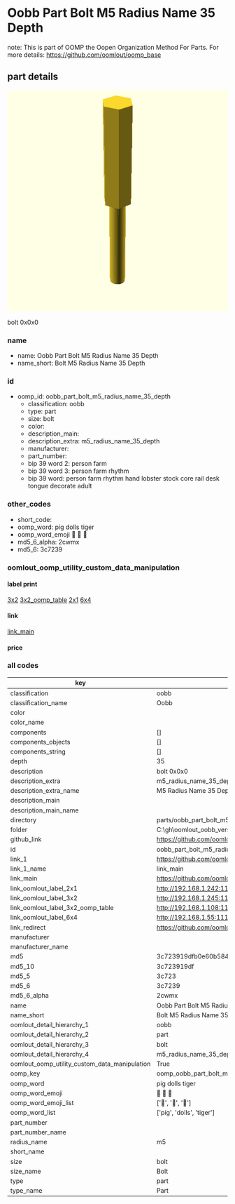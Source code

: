 # Oobb Part Bolt M5 Radius Name 35 Depth  

note: This is part of OOMP the Oopen Organization Method For Parts. For more details: https://github.com/oomlout/oomp_base

##  part details
  

[![](3dpr.png)](3dpr.png)

bolt 0x0x0



### name
* name: Oobb Part Bolt M5 Radius Name 35 Depth
* name_short: Bolt M5 Radius Name 35 Depth
### id
* oomp_id: oobb_part_bolt_m5_radius_name_35_depth
  * classification: oobb
  * type: part
  * size: bolt
  * color: 
  * description_main: 
  * description_extra: m5_radius_name_35_depth
  * manufacturer: 
  * part_number: 
  * bip 39 word 2: person farm
  * bip 39 word 3: person farm rhythm
  * bip 39 word: person farm rhythm hand lobster stock core rail desk tongue decorate adult

### other_codes
* short_code: 
* oomp_word: pig dolls tiger
* oomp_word_emoji :pig: :dolls: :tiger:
* md5_6_alpha: 2cwmx
* md5_6: 3c7239






### oomlout_oomp_utility_custom_data_manipulation
#### label print
[3x2](http://192.168.1.245:1112/?label=oomp%202cwmx)
[3x2_oomp_table](http://192.168.1.108:1112/?label=oomp%202cwmx)
[2x1](http://192.168.1.242:1112/?label=oomp%202cwmx)
[6x4](http://192.168.1.55:1112/?label=oomp%202cwmx)    

#### link

[link_main](https://github.com/oomlout/oomlout_oobb_version_4_generated_parts/tree/main/navigation_oomp/oobb/part/bolt//m5_radius_name_35_depth/part)                              

#### price







### all codes 
| key | value |  
| --- | --- |  
| classification | oobb |  
| classification_name | Oobb |  
| color |  |  
| color_name |  |  
| components | [] |  
| components_objects | [] |  
| components_string | [] |  
| depth | 35 |  
| description | bolt 0x0x0 |  
| description_extra | m5_radius_name_35_depth |  
| description_extra_name | M5 Radius Name 35 Depth |  
| description_main |  |  
| description_main_name |  |  
| directory | parts/oobb_part_bolt_m5_radius_name_35_depth |  
| folder | C:\gh\oomlout_oobb_version_4_generated_parts\parts\oobb_part_bolt_m5_radius_name_35_depth |  
| github_link | https://github.com/oomlout/oomlout_oomp_part_src/tree/main/parts/oobb_part_bolt_m5_radius_name_35_depth |  
| id | oobb_part_bolt_m5_radius_name_35_depth |  
| link_1 | https://github.com/oomlout/oomlout_oobb_version_4_generated_parts/tree/main/navigation_oomp/oobb/part/bolt//m5_radius_name_35_depth/part |  
| link_1_name | link_main |  
| link_main | https://github.com/oomlout/oomlout_oobb_version_4_generated_parts/tree/main/navigation_oomp/oobb/part/bolt//m5_radius_name_35_depth/part |  
| link_oomlout_label_2x1 | http://192.168.1.242:1112/?label=oomp%202cwmx |  
| link_oomlout_label_3x2 | http://192.168.1.245:1112/?label=oomp%202cwmx |  
| link_oomlout_label_3x2_oomp_table | http://192.168.1.108:1112/?label=oomp%202cwmx |  
| link_oomlout_label_6x4 | http://192.168.1.55:1112/?label=oomp%202cwmx |  
| link_redirect | https://github.com/oomlout/oomlout_oobb_version_4_generated_parts/tree/main/parts/hardware_bolt_m5_35 |  
| manufacturer |  |  
| manufacturer_name |  |  
| md5 | 3c723919dfb0e60b5841968d7194cd1a |  
| md5_10 | 3c723919df |  
| md5_5 | 3c723 |  
| md5_6 | 3c7239 |  
| md5_6_alpha | 2cwmx |  
| name | Oobb Part Bolt M5 Radius Name 35 Depth |  
| name_short | Bolt M5 Radius Name 35 Depth |  
| oomlout_detail_hierarchy_1 | oobb |  
| oomlout_detail_hierarchy_2 | part |  
| oomlout_detail_hierarchy_3 | bolt |  
| oomlout_detail_hierarchy_4 | m5_radius_name_35_depth |  
| oomlout_oomp_utility_custom_data_manipulation | True |  
| oomp_key | oomp_oobb_part_bolt_m5_radius_name_35_depth |  
| oomp_word | pig dolls tiger |  
| oomp_word_emoji | :pig: :dolls: :tiger: |  
| oomp_word_emoji_list | [':pig:', ':dolls:', ':tiger:'] |  
| oomp_word_list | ['pig', 'dolls', 'tiger'] |  
| part_number |  |  
| part_number_name |  |  
| radius_name | m5 |  
| short_name |  |  
| size | bolt |  
| size_name | Bolt |  
| type | part |  
| type_name | Part |  
